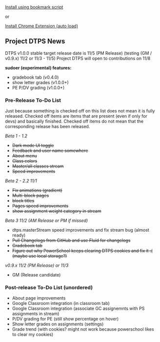 [Install using bookmark script](https://jottocraft.github.io/dtps/bookmark.txt)

or

[Install Chrome Extension (auto load)](https://chrome.google.com/webstore/detail/project-dtps/pakgdifknldaiglefmpkkgfjndemfapo)

## Project DTPS News

DTPS v1.0.0 stable target release date is 11/5 (PM Release) (testing (GM / v0.9.x) 11/2 or 11/3 - 11/5)
Project DTPS will open to contributions on 11/8

**sudoer (experimental) features:**
* gradebook tab (v0.4.0)
* show letter grades (v1.0.0+)
* PE P/DV grading (v1.0.0+)

### Pre-Release To-Do List
Just because something is checked off on this list does not mean it is fully released. Checked off items are items that are present (even if only for devs) and basically finished. Checked off items do not mean that the corresponding release has been released.

*Beta 1 - 1.2*

* ~~Dark mode UI toggle~~
* ~~Feedback and user name somewhere~~
* ~~About menu~~
* ~~Class colors~~
* ~~Master/all classes stream~~
* ~~Speed improvements~~

*Beta 2 - 2.2 11/1*

* ~~Fix animations (gradient)~~
* ~~Multi-block pages~~
* ~~block titles~~
* ~~Pages speed improvements~~
* ~~show assignment weight category in stream~~

*Beta 3 11/2 (AM Release or PM if missed)*

* dtps.masterStream speed improvements and fix stream bug (almost ready)
* ~~Pull Changelogs from GitHub and use Fluid for changelogs~~
* ~~Gradebook tab~~
* ~~Figure out why PowerSchool keeps clearing DTPS cookies and fix it :( (maybe use local storage?)~~

*v0.9.x 11/2 (PM Release) or 11/3*
* GM (Release candidate)

### Post-release To-Do List (unordered)
* About page improvements
* Google Classroom integration (in classroom tab)
* Google Classroom integration (associate GC assignemnts with PS assignments in stream)
* P/DV grading for PE (still show percentage on hover)
* Show letter grades on assignments (settings)
* Grade trend (with cookies? might not work because powerschool likes to clear my cookies)
